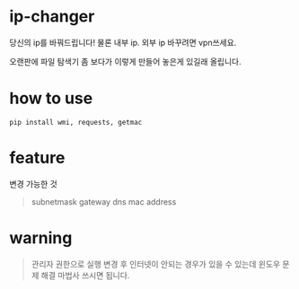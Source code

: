 # ip-changer
당신의 ip를 바꿔드립니다!
물론 내부 ip. 외부 ip 바꾸려면 vpn쓰세요.

오랜판에 파일 탐색기 좀 보다가 이렇게 만들어 놓은게 있길래 올립니다.

# how to use
`pip install wmi, requests, getmac`

# feature
변경 가능한 것
> subnetmask
> gateway
> dns
> mac address

# warning
> 관리자 권한으로 실행
> 변경 후 인터넷이 안되는 경우가 있을 수 있는데 윈도우 문제 해결 마법사 쓰시면 됩니다.
